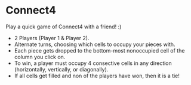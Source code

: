 # Connect4
Play a quick game of Connect4 with a friend! :)
<ul>
  <li>2 Players (Player 1 & Player 2).</li>
  <li>Alternate turns, choosing which cells to occupy your pieces with.</li>
  <li>Each piece gets dropped to the bottom-most nonoccupied cell of the column you click on.</li>
  <li>To win, a player must occupy 4 consective cells in any direction (horizontally, vertically, or diagonally).</li>
  <li>If all cells get filled and non of the players have won, then it is a tie!</li>
</ul>
